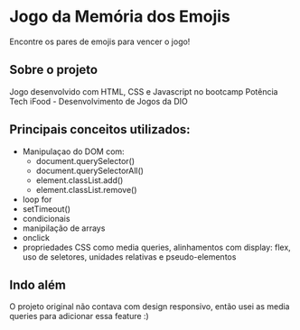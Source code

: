 # Jogo da Memória dos Emojis

Encontre os pares de emojis para vencer o jogo!

## Sobre o projeto

Jogo desenvolvido com HTML, CSS e Javascript no bootcamp Potência Tech iFood - Desenvolvimento de Jogos da DIO

## Principais conceitos utilizados:

- Manipulaçao do DOM com:
  - document.querySelector()
  - document.querySelectorAll()
  - element.classList.add()
  - element.classList.remove()
- loop for
- setTimeout()
- condicionais
- manipilação de arrays
- onclick
- propriedades CSS como media queries, alinhamentos com display: flex,  uso de seletores, unidades relativas e pseudo-elementos

## Indo além
  
O projeto original não contava com design responsivo, então usei as media queries para adicionar essa feature :)
